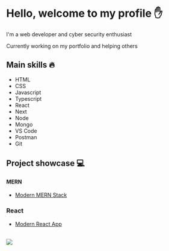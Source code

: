 # Hello, welcome to my profile ✋

I'm a web developer and cyber security enthusiast

Currently working on my portfolio and helping others

## Main skills 🔥
* HTML
* CSS
* Javascript
* Typescript
* React
* Next
* Node
* Mongo
* VS Code
* Postman
* Git

## Project showcase 💻

#### MERN
- [Modern MERN Stack](https://github.com/pakavi/modern-mern-stack)

### React
- [Modern React App](https://github.com/pakavi/modern-react-app)

<br />

<img src = "https://github-readme-stats.vercel.app/api/top-langs/?username=pakavi&layout=dev">
